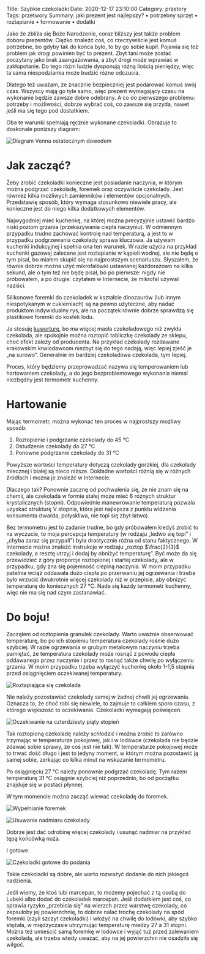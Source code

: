 Title: Szybkie czekoladki
Date: 2020-12-17 23:10:00
Category: przetory
Tags: przetwory
Summary: jaki prezent jest najlepszy? • potrzebny sprzęt • roztapianie • formowanie • dodatki

Jako że zbliża się Boże Narodzenie, coraz bliższy jest także problem doboru prezentów. Ciężko znaleźć coś, co rzeczywiście jest komuś potrzebne, bo gdyby tak do końca było, to by go sobie kupił. Pojawia się też problem jak drogi powinien być to prezent. Zbyt tani może zostać poczytany jako brak zaangażowania, a zbyt drogi może wprawiać w zakłopotanie. Do tego różni ludzie dysponują różną ilością pieniędzy, więc ta sama niespodzianka może budzić różne odczucia.

Dlatego też uważam, że znacznie bezpieczniej jest podarować komuś swój czas. Wszyscy mają go tyle samo, więc prezent wymagający czasu na wykonanie będzie zawsze dobre odebrany. A co do pierwszego problemu: potrzeby i możliwości, dobrze wybrać coś, co zawsze się przyda, nawet jeśli ma się tego pod dostatkiem.

Oba te warunki spełniają ręcznie wykonane czekoladki. Obrazuje to doskonale poniższy diagram:

![Diagram Venna ostatecznym dowodem]({attach}diagram_venna.png)

# Jak zacząć?

Żeby zrobić czekoladki konieczne jest posiadanie naczynia, w którym można podgrzać czekoladę, foremek oraz oczywiście czekolady. Jest również kilka możliwych zamienników i elementów opcjonalnych. Przedstawię sposób, który wymaga stosunkowo niewiele pracy, ale konieczne jest do niego kilka dodatkowych elementów.

Najwygodniej mieć kuchenkę, na której można precyzyjnie ustawić bardzo niski poziom grzania (przekazywania ciepła naczyniu). W odmiennym przypadku trudno zachować kontrolę nad temperaturą, a jest to w przypadku podgrzewania czekolady sprawa kluczowa. Ja używam kuchenki indukcyjnej i spełnia ona ten warunek. W razie użycia na przykład kuchenki gazowej zalecane jest roztapianie w kąpieli wodnej, ale nie będę o tym pisał, bo miałem skupić się na najprostszym scenariuszu. Słyszałem, że równie dobrze można użyć mikrofalówki ustawianej każdorazowo na kilka sekund, ale o tym też nie będę pisał, bo po pierwsze: nigdy nie próbowałem, a po drugie: czytałem w Internecie, że mikrofal używali naziści.

Silikonowe foremki do czekoladek w kształcie dinozaurów (lub innym niespotykanym w cukierniach) są na pewno użyteczne, aby nadać produktom indywidualny rys, ale na początek równie dobrze sprawdzą się plastikowe foremki do kostek lodu.

Ja stosuję [kuwerturę](https://pl.wikipedia.org/wiki/Kuwertura), bo ma więcej masła czekoladowego niż zwykła czekolada, ale spokojnie można roztopić tabliczkę czekolady ze sklepu, choć efekt zależy od producenta. Na przykład czekolady rozdawane krakowskim krwiodawcom niezbyt się do tego nadają, więc lepiej zjeść je „na surowo”. Generalnie im bardziej czekoladowa czekolada, tym lepiej.

Proces, który będziemy przeprowadzać nazywa się temperowaniem lub hartowaniem czekolady, a do jego bezproblemowego wykonania niemal niezbędny jest termometr kuchenny.

# Hartowanie

Mając termometr, można wykonać ten proces w najprostszy możliwy sposób:

1. Roztopienie i podgrzanie czekolady do 45 °C 
2. Ostudzenie czekolady do 27 °C
3. Ponowne podgrzanie czekolady do 31 °C

Powyższe wartości temperatury dotyczą czekolady gorzkiej, dla czekolady mlecznej i białej są nieco niższe. Dokładne wartości różnią się w różnych źródłach i można je znaleźć w Internecie. 

Dlaczego tak? Ponownie zacznę od pochwalenia się, że nie znam się na chemii, ale czekolada w formie stałej może mieć 6 różnych struktur krystalicznych (stopni). Odpowiednie manewrowanie temperaturą pozwala uzyskać strukturę V stopnia, która jest najlepsza z punktu widzenia konsumenta (twarda, połyskliwa, nie topi się zbyt łatwo).

Bez termometru jest to zadanie trudne, bo gdy próbowałem kiedyś zrobić to na wyczucie, to moja percepcja temperatury (w rodzaju „ledwo się topi” i „chyba zaraz się przypali”) była drastycznie różna od stanu faktycznego. W Internecie można znaleźć instrukcje w rodzaju „roztop $\frac{2}{3}$ czekolady, a resztę utrzyj i dodaj by obniżyć temperaturę”. Być może da się przewidzieć z góry proporcje roztopionej i startej czekolady, ale w przypadku, gdy zna się pojemność cieplną naczynia. W moim przypadku patelnia wciąż oddawała dużo ciepła po przerwaniu jej ogrzewania i trzeba było wrzucić dwukrotnie więcej czekolady niż w przepisie, aby obniżyć temperaturę do koniecznych 27 °C. Nada się każdy termometr kuchenny, więc nie ma się nad czym zastanawiać.

# Do boju!

Zacząłem od roztopienia granulek czekolady. Warto uważnie obserwować temperaturę, bo po ich stopieniu temperatura czekolady rośnie dużo szybciej. W razie ogrzewania w grubym metalowym naczyniu trzeba pamiętać, że temperatura czekolady może rosnąć z powodu ciepła oddawanego przez naczynie i przez to rosnąć także chwilę po wyłączeniu grzania. W moim przypadku trzeba wyłączyć kuchenkę około 1-1,5 stopnia przed osiągnięciem oczekiwanej temperatury.

![Roztapiająca się czekolada]({attach}roztapiajaca_sie_czekolada.png)

Nie należy pozostawiać czekolady samej w żadnej chwili jej ogrzewania. Oznacza to, że choć robi się niewiele, to zajmuje to całkiem sporo czasu, z którego większość to oczekiwanie. Czekoladki wymagają poświęceń.

![Oczekiwanie na czterdziesty piąty stopień]({attach}badanie_temperatury.png)

Tak roztopioną czekoladę należy schłodzić i można zrobić to zarówno trzymając w temperaturze pokojowej, jak i w lodówce (czekolada nie będzie zdawać sobie sprawy, że coś jest nie tak). W temperaturze pokojowej może to trwać dość długo i jest to jedyny moment, w którym można pozostawić ją samej sobie, zerkając co kilka minut na wskazanie termometru.

Po osiągnięciu 27 °C należy ponownie podgrzać czekoladę. Tym razem temperaturę 31 °C osiągnie szybciej niż poprzednio, bo od początku znajduje się w postaci płynnej.

W tym momencie można zacząć wlewać czekoladę do foremek.

![Wypełnianie foremek]({attach}wypelnianie_foremek.png)

![Usuwanie nadmiaru czekolady]({attach}usuwanie_nadmiaru_czekolady.png)

Dobrze jest dać odrobinę więcej czekolady i usunąć nadmiar  na przykład tępą końcówką noża.

I gotowe.

![Czekoladki gotowe do podania]({attach}gotowe_czekoladki.png)

Takie czekoladki są dobre, ale warto rozważyć dodanie do nich jakiegoś nadzienia.

Jeśli wiemy, że ktoś lubi marcepan, to możemy pojechać z tą osobą do Lubeki albo dodać do czekoladek marcepan. Jeśli dodatkiem jest coś, co sprawia ryzyko „przebicia się” na wierzch przez warstwę czekolady, co zepsułoby jej powierzchnię, to dobrze nalać trochę czekolady na spód foremki (czyli szczyt czekoladki) i włożyć na chwilę do lodówki, aby szybko stężała, w międzyczasie utrzymując temperaturę miedzy 27 a 31 stopni. Można też umieścić samą foremkę w lodówce i wyjąć tuż przed zalewaniem czekoladą, ale trzeba wtedy uważać, aby na jej powierzchni nie osadziła się wilgoć.
